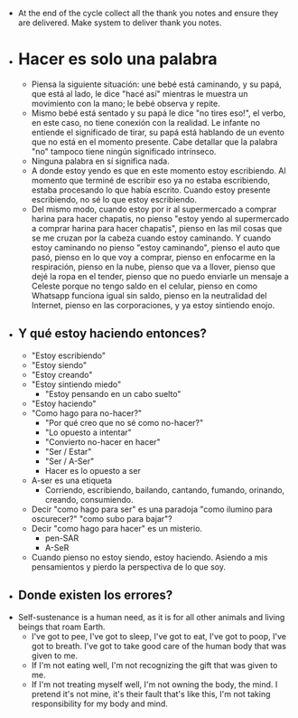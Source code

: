 - At the end of the cycle collect all the thank you notes and ensure they are delivered. Make system to deliver thank you notes.
- # Hacer es solo una palabra
	- Piensa la siguiente situación: une bebé está caminando, y su papá, que está al lado, le dice "hacé así" mientras le muestra un movimiento con la mano; le bebé observa y repite.
	- Mismo bebé está sentado y su papá le dice "no tires eso!", el verbo, en este caso, no tiene conexión con la realidad. Le infante no entiende el significado de tirar, su papá está hablando de un evento que no está en el momento presente. Cabe detallar que la palabra "no" tampoco tiene ningún significado intrínseco.
	- Ninguna palabra en sí significa nada.
	- A donde estoy yendo es que en este momento estoy escribiendo. Al momento que terminé de escribir eso ya no estaba escribiendo, estaba procesando lo que había escrito. Cuando estoy presente escribiendo, no sé lo que estoy escribiendo.
	- Del mismo modo, cuando estoy por ir al supermercado a comprar harina para hacer chapatis, no pienso "estoy yendo al supermercado a comprar harina para hacer chapatis", pienso en las mil cosas que se me cruzan por la cabeza cuando estoy caminando. Y cuando estoy caminando no pienso "estoy caminando", pienso el auto que pasó, pienso en lo que voy a comprar, pienso en enfocarme en la respiración, pienso en la nube, pienso que va a llover, pienso que dejé la ropa en el tender, pienso que no puedo enviarle un mensaje a Celeste porque no tengo saldo en el celular,  pienso en como Whatsapp funciona igual sin saldo, pienso en la neutralidad del Internet, pienso en las corporaciones, y ya estoy sintiendo enojo.
- ## Y qué estoy haciendo entonces?
	- "Estoy escribiendo"
	- "Estoy siendo"
	- "Estoy creando"
	- "Estoy sintiendo miedo"
		- "Estoy pensando en un cabo suelto"
	- "Estoy haciendo"
	- "Como hago para no-hacer?"
		- "Por qué creo que no sé como no-hacer?"
		- "Lo opuesto a intentar"
		- "Convierto no-hacer en hacer"
		- "Ser / Estar"
		- "Ser / A-Ser"
		- Hacer es lo opuesto a ser
	- A-ser es una etiqueta
		- Corriendo, escribiendo, bailando, cantando, fumando, orinando, creando, consumiendo.
	- Decir "como hago para ser" es una paradoja "como ilumino para oscurecer?" "como subo para bajar"?
	- Decir "como hago para hacer" es un misterio.
		- pen-SAR
		- A-SeR
	- Cuando pienso no estoy siendo, estoy haciendo. Asiendo a mis pensamientos y pierdo la perspectiva de lo que soy.
- ## Donde existen los errores?
- Self-sustenance is a human need, as it is for all other animals and living beings that roam Earth.
	- I've got to pee, I've got to sleep, I've got to eat, I've got to poop, I've got to breath. I've got to take good care of the human body that was given to me.
	- If I'm not eating well, I'm not recognizing the gift that was given to me.
	- If I'm not treating myself well, I'm not owning the body, the mind. I pretend it's not mine, it's their fault that's like this, I'm not taking responsibility for my body and mind.